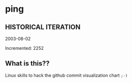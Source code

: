 # ping

## HISTORICAL ITERATION
2003-08-02

Incremented: 2252

## What is this?? 
Linux skills to hack the github commit visualization chart `;-)`
